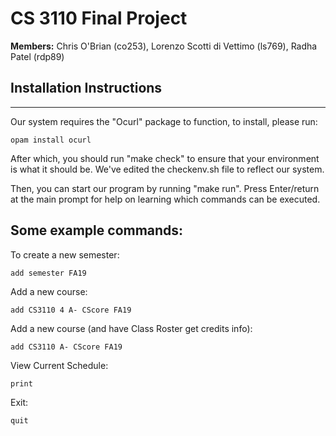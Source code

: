 # CS 3110 Final Project 

**Members:** Chris O'Brian (co253), Lorenzo Scotti di Vettimo (ls769), Radha Patel (rdp89)


## Installation Instructions
---
Our system requires the "Ocurl" package to function, to install, please run:

```
opam install ocurl
```

After which, you should run "make check" to ensure that your environment is what it should be. We've edited the checkenv.sh file to reflect our system.

Then, you can start our program by running "make run". Press Enter/return at the main prompt for help on learning which commands can be executed. 

## Some example commands:

To create a new semester:
```
add semester FA19
```

Add a new course:
```
add CS3110 4 A- CScore FA19 
```

Add a new course (and have Class Roster get credits info):
```
add CS3110 A- CScore FA19 
```

View Current Schedule:
```
print
```

Exit:
```
quit
```